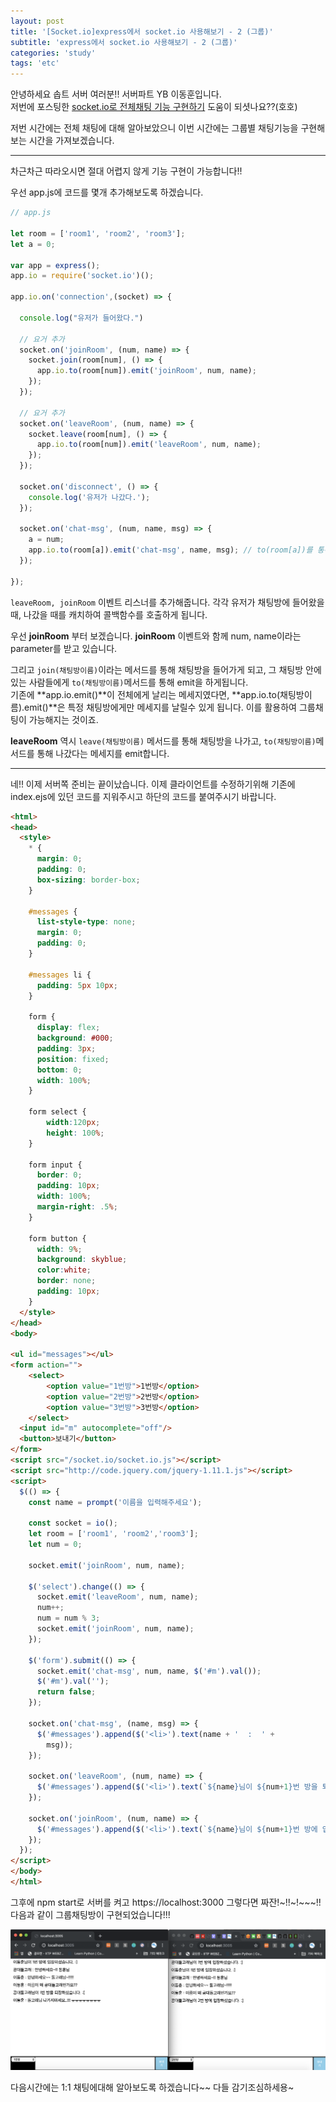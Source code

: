 ```yaml
---
layout: post
title: '[Socket.io]express에서 socket.io 사용해보기 - 2 (그룹)'
subtitle: 'express에서 socket.io 사용해보기 - 2 (그룹)'
categories: 'study'
tags: 'etc'
---
```


안녕하세요 솝트 서버 여러분!! 서버파트 YB 이동훈입니다.  
저번에 포스팅한 [socket.io로 전체채팅 기능 구현하기](https://donghunee.github.io/study/2019/12/09/socket/) 도움이 되셧나요??(호호)

저번 시간에는 전체 채팅에 대해 알아보았으니 이번 시간에는 그룹별 채팅기능을 구현해보는 시간을 가져보겠습니다.

---

차근차근 따라오시면 절대 어렵지 않게 기능 구현이 가능합니다!! 

우선 app.js에 코드를 몇개 추가해보도록 하겠습니다.

```js
// app.js

let room = ['room1', 'room2', 'room3'];
let a = 0;

var app = express();
app.io = require('socket.io')();

app.io.on('connection',(socket) => {

  console.log("유저가 들어왔다.")

  // 요거 추가
  socket.on('joinRoom', (num, name) => {
    socket.join(room[num], () => {
      app.io.to(room[num]).emit('joinRoom', num, name);
    });
  });

  // 요거 추가
  socket.on('leaveRoom', (num, name) => {
    socket.leave(room[num], () => {
      app.io.to(room[num]).emit('leaveRoom', num, name);
    });
  });

  socket.on('disconnect', () => {
    console.log('유저가 나갔다.');
  });

  socket.on('chat-msg', (num, name, msg) => {
    a = num;
    app.io.to(room[a]).emit('chat-msg', name, msg); // to(room[a])를 통해 그룹에게만 메세지를 날린다.
  });

});
```

``leaveRoom, joinRoom`` 이벤트 리스너를 추가해줍니다. 각각 유저가 채팅방에 들어왔을 때, 나갔을 때를 캐치하여 콜백함수를 호출하게 됩니다. 

우선 **joinRoom** 부터 보겠습니다. **joinRoom** 이벤트와 함께 num, name이라는 parameter를 받고 있습니다.

그리고 ``join(채팅방이름)``이라는 메서드를 통해 채팅방을 들어가게 되고, 그 채팅방 안에 있는 사람들에게 ``to(채팅방이름)``메서드를 통해 emit을 하게됩니다.  
기존에 **app.io.emit()**이 전체에게 날리는 메세지였다면, **app.io.to(채팅방이름).emit()**은 특정 채팅방에게만 메세지를 날릴수 있게 됩니다. 이를 활용하여 그룹채팅이 가능해지는 것이죠.

**leaveRoom** 역시 ``leave(채팅방이름)`` 메서드를 통해 채팅방을 나가고, ``to(채팅방이름)``메서드를 통해 나갔다는 메세지를 emit합니다.

---

네!! 이제 서버쪽 준비는 끝이났습니다. 이제 클라이언트를 수정하기위해 기존에 index.ejs에 있던 코드를 지워주시고 하단의 코드를 붙여주시기 바랍니다.



```html
<html>
<head>
  <style>
    * {
      margin: 0;
      padding: 0;
      box-sizing: border-box;
    }

    #messages {
      list-style-type: none;
      margin: 0;
      padding: 0;
    }
  
    #messages li {
      padding: 5px 10px;
    }

    form {
      display: flex;
      background: #000;
      padding: 3px;
      position: fixed;
      bottom: 0;
      width: 100%;
    }

    form select {
        width:120px;
        height: 100%;
    }

    form input {
      border: 0;
      padding: 10px;
      width: 100%;
      margin-right: .5%;
    }

    form button {
      width: 9%;
      background: skyblue;
      color:white;
      border: none;
      padding: 10px;
    }
  </style>
</head>
<body>

<ul id="messages"></ul>
<form action="">
    <select>
        <option value="1번방">1번방</option>
        <option value="2번방">2번방</option>
        <option value="3번방">3번방</option>
    </select>
  <input id="m" autocomplete="off"/>
  <button>보내기</button>
</form>
<script src="/socket.io/socket.io.js"></script>
<script src="http://code.jquery.com/jquery-1.11.1.js"></script>
<script>
  $(() => {
    const name = prompt('이름을 입력해주세요');

    const socket = io();
    let room = ['room1', 'room2','room3'];
    let num = 0;

    socket.emit('joinRoom', num, name);

    $('select').change(() => {
      socket.emit('leaveRoom', num, name);
      num++;
      num = num % 3;
      socket.emit('joinRoom', num, name);
    });

    $('form').submit(() => {
      socket.emit('chat-msg', num, name, $('#m').val());
      $('#m').val('');
      return false;
    });

    socket.on('chat-msg', (name, msg) => {
      $('#messages').append($('<li>').text(name + '  :  ' +
        msg));
    });

    socket.on('leaveRoom', (num, name) => {
      $('#messages').append($('<li>').text(`${name}님이 ${num+1}번 방을 퇴장하셨습니다. :[`));
    });

    socket.on('joinRoom', (num, name) => {
      $('#messages').append($('<li>').text(`${name}님이 ${num+1}번 방에 입장하셨습니다. :]`));
    });
  });
</script>
</body>
</html>
```

그후에 npm start로 서버를 켜고 https://localhost:3000 그렇다면 짜잔!~!!~!~~~!! 다음과 같이 그룹채팅방이 구현되었습니다!!! 

![ex_screenshot](/assets/img/posts/socket22.png)

다음시간에는 1:1 채팅에대해 알아보도록 하겠습니다~~ 다들 감기조심하세용~


